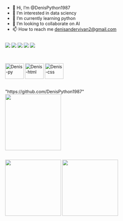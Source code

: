 - 👋 Hi, I’m @DenisPython1987
- 👀 I’m interested in data sciency
- 🌱 I’m currently learning python
- 💞️ I’m looking to collaborate on AI
- 📫 How to reach me denisandervivan2@gmail.com

##

<div>
  <a href="www.linkedin.com/in/denisander-vivan" target="_blank"><img src="https://img.shields.io/badge/LinkedIn-0077B5?style=for-the-badge&logo=linkedin&logoColor=white" target="_blank"/></a>
  <a href="https://www.instagram.com/denisvivan1987/" target="_blank"><img src="https://img.shields.io/badge/Instagram-E4405F?style=for-the-badge&logo=instagram&logoColor=white" target="_blank"/></a>
  <a href="https://www.youtube.com/channel/UCbL8xTfo9UQ_WNsCp16-64A" target="_blank"><img src="https://img.shields.io/badge/YouTube-FF0000?style=for-the-badge&logo=youtube&logoColor=white" target="_blank"/></a>
  <a href="mailto:denisandervivan2@gmail.com" target="_blank"/><img src="https://img.shields.io/badge/Gmail-D14836?style=for-the-badge&logo=gmail&logoColor=white" target="_blank"/></a>
  <a href="https://wa.me/5516999887105" target="_blank"/><img src="https://img.shields.io/badge/WhatsApp-25D366?style=for-the-badge&logo=whatsapp&logoColor=white" target="_blank"/></a>
</div>

##
<div style="display: inline_block"><br>
  <img aling="center" alt="Denis-py" height="50" width="60" src="https://cdn.jsdelivr.net/gh/devicons/devicon@latest/icons/python/python-original-wordmark.svg" />
  <img aling="center" alt="Denis-html" height="50" width="60" src="https://cdn.jsdelivr.net/gh/devicons/devicon@latest/icons/html5/html5-original-wordmark.svg" />
  <img aling="center" alt="Denis-css" height="50" width="60" src="https://cdn.jsdelivr.net/gh/devicons/devicon@latest/icons/css3/css3-original.svg" />
</div>

##

<div>
  <href>"https://github.com/DenisPython1987"</href>
  <br>
  <img height="180em" src="https://github-readme-stats.vercel.app/api?username=DenisPython1987&show_icons=True&theme=dark"/>
  <!--<img height="180em" src="https://github.com/DenisPython1987/github-readme-stats&theme=dark"/>-->
</div>

##

<div>
  <img height="180em" src="https://github-readme-stats.vercel.app/api/top-langs/?username=DenisPython1987&size_weight=0.5&count_weight=0.5"/>
  <img height="180em" src="https://github-readme-stats.vercel.app/api/wakatime?username=@DenisPython1987"/>
</div>

##
